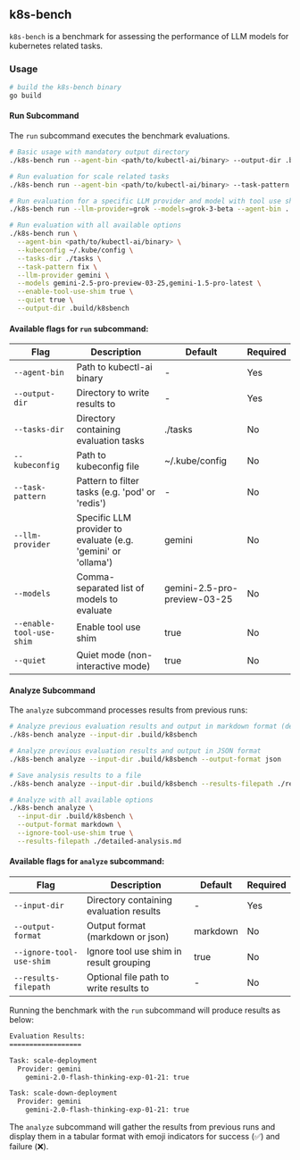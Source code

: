 ## k8s-bench

`k8s-bench` is a benchmark for assessing the performance of LLM models for kubernetes related tasks.


### Usage

```sh
# build the k8s-bench binary
go build
```

#### Run Subcommand

The `run` subcommand executes the benchmark evaluations.

```sh
# Basic usage with mandatory output directory
./k8s-bench run --agent-bin <path/to/kubectl-ai/binary> --output-dir .build/k8sbench

# Run evaluation for scale related tasks
./k8s-bench run --agent-bin <path/to/kubectl-ai/binary> --task-pattern scale --kubeconfig <path/to/kubeconfig> --output-dir .build/k8sbench

# Run evaluation for a specific LLM provider and model with tool use shim disabled
./k8s-bench run --llm-provider=grok --models=grok-3-beta --agent-bin ../kubectl-ai --task-pattern=fix-probes --enable-tool-use-shim=false --output-dir .build/k8sbench

# Run evaluation with all available options
./k8s-bench run \
  --agent-bin <path/to/kubectl-ai/binary> \
  --kubeconfig ~/.kube/config \
  --tasks-dir ./tasks \
  --task-pattern fix \
  --llm-provider gemini \
  --models gemini-2.5-pro-preview-03-25,gemini-1.5-pro-latest \
  --enable-tool-use-shim true \
  --quiet true \
  --output-dir .build/k8sbench
```

#### Available flags for `run` subcommand:

| Flag | Description | Default | Required |
|------|-------------|---------|----------|
| `--agent-bin` | Path to kubectl-ai binary | - | Yes |
| `--output-dir` | Directory to write results to | - | Yes |
| `--tasks-dir` | Directory containing evaluation tasks | ./tasks | No |
| `--kubeconfig` | Path to kubeconfig file | ~/.kube/config | No |
| `--task-pattern` | Pattern to filter tasks (e.g. 'pod' or 'redis') | - | No |
| `--llm-provider` | Specific LLM provider to evaluate (e.g. 'gemini' or 'ollama') | gemini | No |
| `--models` | Comma-separated list of models to evaluate | gemini-2.5-pro-preview-03-25 | No |
| `--enable-tool-use-shim` | Enable tool use shim | true | No |
| `--quiet` | Quiet mode (non-interactive mode) | true | No |

#### Analyze Subcommand

The `analyze` subcommand processes results from previous runs:

```sh
# Analyze previous evaluation results and output in markdown format (default)
./k8s-bench analyze --input-dir .build/k8sbench

# Analyze previous evaluation results and output in JSON format
./k8s-bench analyze --input-dir .build/k8sbench --output-format json

# Save analysis results to a file
./k8s-bench analyze --input-dir .build/k8sbench --results-filepath ./results.md

# Analyze with all available options
./k8s-bench analyze \
  --input-dir .build/k8sbench \
  --output-format markdown \
  --ignore-tool-use-shim true \
  --results-filepath ./detailed-analysis.md
```

#### Available flags for `analyze` subcommand:

| Flag | Description | Default | Required |
|------|-------------|---------|----------|
| `--input-dir` | Directory containing evaluation results | - | Yes |
| `--output-format` | Output format (markdown or json) | markdown | No |
| `--ignore-tool-use-shim` | Ignore tool use shim in result grouping | true | No |
| `--results-filepath` | Optional file path to write results to | - | No |

Running the benchmark with the `run` subcommand will produce results as below:

```sh
Evaluation Results:
==================

Task: scale-deployment
  Provider: gemini
    gemini-2.0-flash-thinking-exp-01-21: true

Task: scale-down-deployment
  Provider: gemini
    gemini-2.0-flash-thinking-exp-01-21: true
```

The `analyze` subcommand will gather the results from previous runs and display them in a tabular format with emoji indicators for success (✅) and failure (❌).
